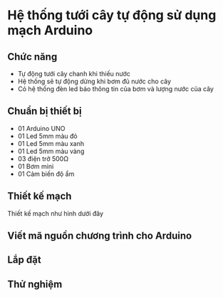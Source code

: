 # Hệ thống tưới cây tự động sử dụng mạch Arduino
## Chức năng
- Tự động tưới cây chanh khi thiếu nước
- Hệ thống sẽ tự động dừng khi bơm đủ nước cho cây
- Có hệ thống đèn led báo thông tin của bơm và lượng nước của cây

## Chuẩn bị thiết bị
- 01 Arduino UNO
- 01 Led 5mm màu đỏ
- 01 Led 5mm màu xanh
- 01 Led 5mm màu vàng
- 03 điện trở 500Ω
- 01 Bơm mini
- 01 Cảm biến độ ẩm

## Thiết kế mạch
Thiết kế mạch như hình dưới đây
## Viết mã nguồn chương trình cho Arduino
## Lắp đặt
## Thử nghiệm
